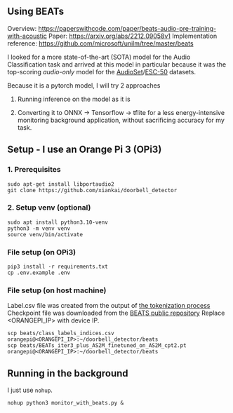 ## Using BEATs

Overview: https://paperswithcode.com/paper/beats-audio-pre-training-with-acoustic
Paper: https://arxiv.org/abs/2212.09058v1
Implementation reference: https://github.com/microsoft/unilm/tree/master/beats

I looked for a more state-of-the-art (SOTA) model for the Audio Classification task and arrived at this model in particular because it was the top-scoring _audio-only_ model for the [AudioSet](https://paperswithcode.com/dataset/audioset)/[ESC-50](https://paperswithcode.com/dataset/esc-50) datasets.

Because it is a pytorch model, I will try 2 approaches

1. Running inference on the model as it is

2. Converting it to ONNX -> Tensorflow -> tflite for a less energy-intensive monitoring background application, without sacrificing accuracy for my task.

## Setup - I use an Orange Pi 3 (OPi3)

### 1. Prerequisites
```
sudo apt-get install libportaudio2
git clone https://github.com/xiankai/doorbell_detector
```

### 2. Setup venv (optional)
```
sudo apt install python3.10-venv
python3 -m venv venv
source venv/bin/activate
```

### File setup (on OPi3)
```
pip3 install -r requirements.txt
cp .env.example .env
```

### File setup (on host machine)
Label.csv file was created from the output of [the tokenization process](https://github.com/microsoft/unilm/blob/master/beats/README.md#load-tokenizers)
Checkpoint file was downloaded from the [BEATS public repository](https://github.com/microsoft/unilm/blob/master/beats/README.md#pre-trained-and-fine-tuned-tokenizers-and-models)
Replace <ORANGEPI_IP> with device IP.
```
scp beats/class_labels_indices.csv orangepi@<ORANGEPI_IP>:~/doorbell_detector/beats
scp beats/BEATs_iter3_plus_AS2M_finetuned_on_AS2M_cpt2.pt orangepi@<ORANGEPI_IP>:~/doorbell_detector/beats
```

## Running in the background

I just use `nohup`.

`nohup python3 monitor_with_beats.py &`
